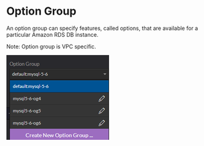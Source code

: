 # Option Group

An option group can specify features, called options, that are available for a particular Amazon RDS DB instance.

Note: Option group is VPC specific.

![](https://raw.githubusercontent.com/MadeiraCloud/docs-image/master/ide_property_rds_og.png)

